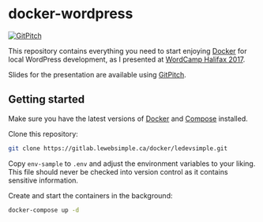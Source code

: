 # docker-wordpress
[![GitPitch](https://gitpitch.com/assets/badge.svg)](https://gitpitch.com/lewebsimple/docker-wordpress/presentation?grs=github&t=white)

This repository contains everything you need to start enjoying [Docker](https://www.docker.com/) for local WordPress development, as I presented at [WordCamp Halifax 2017](https://2017.halifax.wordcamp.org/sessions/#wcorg-session-651). 

Slides for the presentation are available using [GitPitch](https://gitpitch.com/).

## Getting started

Make sure you have the latest versions of [Docker](https://www.docker.com/) and [Compose](https://docs.docker.com/compose/) installed.

Clone this repository:

```bash
git clone https://gitlab.lewebsimple.ca/docker/ledevsimple.git
```

Copy `env-sample` to `.env` and adjust the environment variables to your liking.
This file should never be checked into version control as it contains sensitive information.

Create and start the containers in the background:
```bash
docker-compose up -d
```
